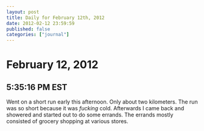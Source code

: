 ```yaml
---
layout: post
title: Daily for February 12th, 2012
date: 2012-02-12 23:59:59
published: false
categories: ["journal"]
---
```

 
# February 12, 2012

## 5:35:16 PM EST

Went on a short run early this afternoon. Only about two kilometers. The run was so short because it was _fucking_ cold. Afterwards I came back and showered and started out to do some errands. The errands mostly consisted of grocery shopping at various stores. 